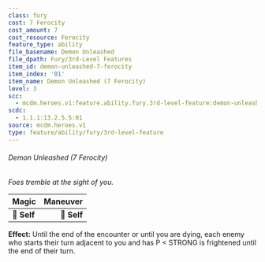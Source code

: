 ```yaml
---
class: fury
cost: 7 Ferocity
cost_amount: 7
cost_resource: Ferocity
feature_type: ability
file_basename: Demon Unleashed
file_dpath: Fury/3rd-Level Features
item_id: demon-unleashed-7-ferocity
item_index: '01'
item_name: Demon Unleashed (7 Ferocity)
level: 3
scc:
  - mcdm.heroes.v1:feature.ability.fury.3rd-level-feature:demon-unleashed-7-ferocity
scdc:
  - 1.1.1:13.2.5.5:01
source: mcdm.heroes.v1
type: feature/ability/fury/3rd-level-feature
---
```


###### Demon Unleashed (7 Ferocity)

*Foes tremble at the sight of you.*

| **Magic**   | **Maneuver** |
| ----------- | -----------: |
| **📏 Self** |  **🎯 Self** |

**Effect:** Until the end of the encounter or until you are dying, each enemy who starts their turn adjacent to you and has P < STRONG is frightened until the end of their turn.
